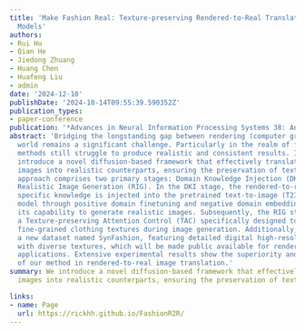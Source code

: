 ```yaml
---
title: 'Make Fashion Real: Texture-preserving Rendered-to-Real Translation with Diffusion
  Models'
authors:
- Rui Hu
- Qian He
- Jiedong Zhuang
- Huang Chen
- Huafeng Liu
- admin
date: '2024-12-10'
publishDate: '2024-10-14T09:55:39.590352Z'
publication_types:
- paper-conference
publication: '*Advances in Neural Information Processing Systems 38: Annual Conference on Neural Information Processing Systems (NeurIPS)*'
abstract: 'Bridging the longstanding gap between rendering (computer graphics) and the real
  world remains a significant challenge. Particularly in the realm of fashion, existing
  methods still struggle to produce realistic and consistent results. In this paper, we
  introduce a novel diffusion-based framework that effectively translates rendered
  images into realistic counterparts, ensuring the preservation of texture details. Our
  approach comprises two primary stages: Domain Knowledge Injection (DKI) and
  Realistic Image Generation (RIG). In the DKI stage, the rendered-to-real domain
  specific knowledge is injected into the pretrained text-to-image (T2I) diffusion
  model through positive domain finetuning and negative domain embedding, enhancing
  its capability to generate realistic images. Subsequently, the RIG stage employs
  a Texture-preserving Attention Control (TAC) specifically designed to maintain
  fine-grained clothing textures during image generation. Additionally, we introduce
  a new dataset named SynFashion, featuring detailed digital high-resolution clothing
  with diverse textures, which will be made public available for rendered fashion
  applications. Extensive experimental results show the superiority and effectiveness
  of our method in rendered-to-real image translation.'
summary: We introduce a novel diffusion-based framework that effectively translates rendered
  images into realistic counterparts, ensuring the preservation of texture details.

links:
- name: Page
  url: https://rickhh.github.io/FashionR2R/ 
---
```

